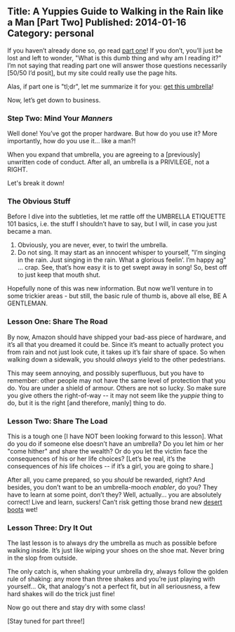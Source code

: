 ﻿Title: A Yuppies Guide to Walking in the Rain like a Man [Part Two]
Published: 2014-01-16
Category: personal
---
If you haven’t already done so, go read [part one](/personal/a-yuppies-guide-to-walking-in-the-rain-like-a-man)! If you don’t, you’ll just be lost and left to wonder, "What is this dumb thing and why am I reading it?" I’m not saying that reading part one will answer those questions necessarily [50/50 I’d posit], but my site could really use the page hits.

Alas, if part one is "tl;dr", let me summarize it for you: [get this umbrella](http://www.amazon.com/gp/product/B000W4W4I0/ref=as_li_qf_sp_asin_tl?ie=UTF8&camp=1789&creative=9325&creativeASIN=B000W4W4I0&linkCode=as2&tag=dochoffiday-20)!

Now, let’s get down to business.

### Step Two: Mind Your _Manners_

Well done! You’ve got the proper hardware. But how do you use it? More importantly, how do you use it... like a man?!

When you expand that umbrella, you are agreeing to a [previously] unwritten code of conduct. After all, an umbrella is a PRIVILEGE, not a RIGHT.

Let's break it down!

### The Obvious Stuff

Before I dive into the subtleties, let me rattle off the UMBRELLA ETIQUETTE 101 basics, i.e. the stuff I shouldn’t have to say, but I will, in case you just became a man.

1. Obviously, you are never, ever, to twirl the umbrella.
2. Do not sing. It may start as an innocent whisper to yourself, "I’m singing in the rain. Just singing in the rain. What a glorious feelin’. I’m happy ag" ... crap. See, that’s how easy it is to get swept away in song! So, best off to just keep that mouth shut.

Hopefully none of this was new information. But now we’ll venture in to some trickier areas - but still, the basic rule of thumb is, above all else, BE A GENTLEMAN.

### Lesson One: Share The Road

By now, Amazon should have shipped your bad-ass piece of hardware, and it’s all that you dreamed it could be. Since it’s meant to actually protect you from rain and not just look cute, it takes up it’s fair share of space. So when walking down a sidewalk, you should _always_ yield to the other pedestrians.

This may seem annoying, and possibly superfluous, but you have to remember: other people may not have the same level of protection that you do. You are under a shield of armour. Others are not so lucky. So make sure you give others the right-of-way -- it may not seem like the _yuppie_ thing to do, but it is the right [and therefore, manly] thing to do.

### Lesson Two: Share The Load

This is a tough one [I have NOT been looking forward to this lesson]. What do you do if someone else doesn’t have an umbrella? Do you let him or her "come hither" and share the wealth? Or do you let the victim face the consequences of his or her life choices? [Let’s be real, it’s the consequences of _his_ life choices -- if it’s a girl, you are going to share.]

After all, you came prepared, so you _should_ be rewarded, right? And besides, you don’t want to be an umbrella-mooch _enabler_, do you? They have to learn at some point, don’t they? Well, actually... you are absolutely correct! Live and learn, suckers! Can’t risk getting those brand new [desert boots](http://www.zappos.com/clarks-desert-boot-taupe-suede) wet!

### Lesson Three: Dry It Out

The last lesson is to always dry the umbrella as much as possible before walking inside. It’s just like wiping your shoes on the shoe mat. Never bring in the slop from outside.

The only catch is, when shaking your umbrella dry, always follow the golden rule of shaking: any more than three shakes and you’re just playing with yourself... Ok, that analogy's not a perfect fit, but in all seriousness, a few hard shakes will do the trick just fine!

Now go out there and stay dry with some class!

[Stay tuned for part three!]
